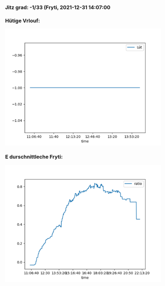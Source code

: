 ### Jitz grad: -1/33 (Fryti, 2021-12-31 14:07:00

### Hütige Vrlouf:
![Graph](Today.png)

### E durschnittleche Fryti:
![Graph](Fryti.png)